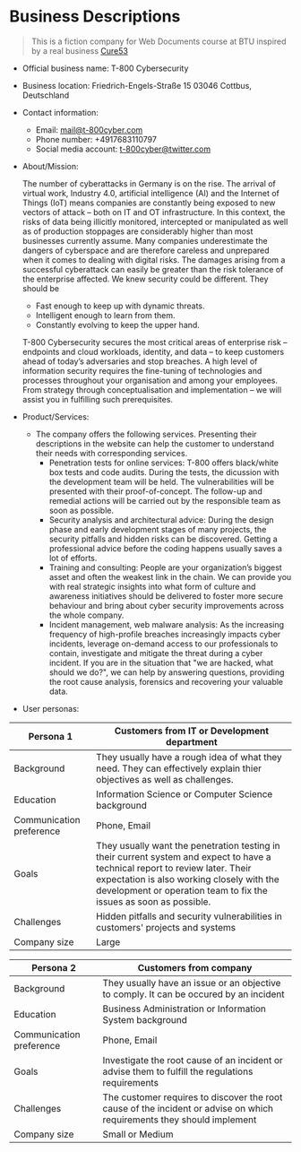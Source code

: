 # Business Descriptions

> This is a fiction company for Web Documents course at BTU inspired by a real business [Cure53](https://cure53.de/#top) 


- Official business name: T-800 Cybersecurity

- Business location: Friedrich-Engels-Straße 15 03046 Cottbus, Deutschland

- Contact information:

  * Email: mail@t-800cyber.com
  * Phone number: +4917683110797
  * Social media account: t-800cyber@twitter.com

- About/Mission: 
  
  The number of cyberattacks in Germany is on the rise. The arrival of virtual work, Industry 4.0, artificial intelligence (AI) and the Internet of Things (IoT) means companies are constantly being exposed to new vectors of attack – both on IT and OT infrastructure. In this context, the risks of data being illicitly monitored, intercepted or manipulated as well as of production stoppages are considerably higher than most businesses currently assume. 
  Many companies underestimate the dangers of cyberspace and are therefore careless and unprepared when it comes to dealing with digital risks. The damages arising from a successful cyberattack can easily be greater than the risk tolerance of the enterprise affected. We knew security could be different. They should be
  - Fast enough to keep up with dynamic threats. 
  - Intelligent enough to learn from them. 
  - Constantly evolving to keep the upper hand.

  T-800 Cybersecurity secures the most critical areas of enterprise risk – endpoints and cloud workloads, identity, and data – to keep customers ahead of today’s adversaries and stop breaches. A high level of information security requires the fine-tuning of technologies and processes throughout your organisation and among your employees. From strategy through conceptualisation and implementation – we will assist you in fulfilling such prerequisites.

- Product/Services:
  - The company offers the following services. Presenting their descriptions in the website can help the customer to understand their needs with corresponding services.
    - Penetration tests for online services: T-800 offers black/white box tests and code audits. During the tests, the dicussion with the development team will be held. The vulnerabilities will be presented with their proof-of-concept. The follow-up and remedial actions will be carried out by the responsible team as soon as possible.
    - Security analysis and architectural advice: During the design phase and early development stages of many projects, the security pitfalls and hidden risks can be discovered. Getting a professional advice before the coding happens usually saves a lot of efforts.
    - Training and consulting: People are your organization’s biggest asset and often the weakest link in the chain. We can provide you with real strategic insights into what form of culture and awareness initiatives should be delivered to foster more secure behaviour and bring about cyber security improvements across the whole company.
    - Incident management, web malware analysis: As the increasing frequency of high-profile breaches increasingly impacts cyber incidents, leverage on-demand access to our professionals to contain, investigate and mitigate the threat during a cyber incident. If you are in the situation that "we are hacked, what should we do?", we can help by answering questions, providing the root cause analysis, forensics and recovering your valuable data.

- User personas:
  
| Persona 1                | Customers from IT or Development department                                                                                                                                                                                                      |
| ------------------------ | ------------------------------------------------------------------------------------------------------------------------------------------------------------------------------------------------------------------------------------------------ |
| Background               | They usually have a rough idea of what they need. They can effectively explain thier objectives as well as challenges.                                                                                                                           |
| Education                | Information Science or Computer Science background                                                                                                                                                                                               |
| Communication preference | Phone, Email                                                                                                                                                                                                                                     |
| Goals                    | They usually want the penetration testing in their current system and expect to have a technical report to review later. Their expectation is also working closely with the development or operation team to fix the issues as soon as possible. |
| Challenges               | Hidden pitfalls and security vulnerabilities in customers' projects and systems                                                                                                                                                                  |
| Company size             | Large                                                                                                                                                                                                                                            |

| Persona 2                | Customers from company                                                                                                 |
| ------------------------ | ---------------------------------------------------------------------------------------------------------------------- |
| Background               | They usually have an issue or an objective to comply. It can be occured by an incident                                 |
| Education                | Business Administration or Information System background                                                               |
| Communication preference | Phone, Email                                                                                                           |
| Goals                    | Investigate the root cause of an incident or advise them to fulfill the regulations requirements                       |
| Challenges               | The customer requires to discover the root cause of the incident or advise on which requirements they should implement |
| Company size             | Small or Medium                                                                                                        |